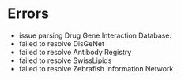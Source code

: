 # Errors

- issue parsing Drug Gene Interaction Database: 
- failed to resolve DisGeNet
- failed to resolve Antibody Registry
- failed to resolve SwissLipids
- failed to resolve Zebrafish Information Network